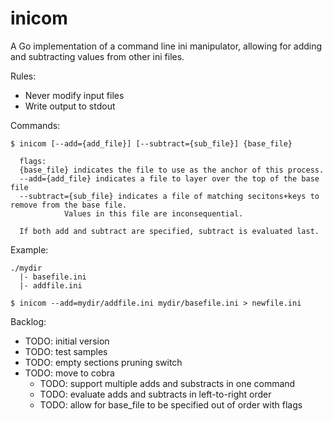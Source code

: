 # inicom
A Go implementation of a command line ini manipulator, allowing for adding and subtracting values from other ini files.

Rules:
- Never modify input files
- Write output to stdout

Commands:
```
$ inicom [--add={add_file}] [--subtract={sub_file}] {base_file}

  flags:
  {base_file} indicates the file to use as the anchor of this process.
  --add={add_file} indicates a file to layer over the top of the base file
  --subtract={sub_file} indicates a file of matching secitons+keys to remove from the base file.
            Values in this file are inconsequential.

  If both add and subtract are specified, subtract is evaluated last.  
```
Example:
```
./mydir
  |- basefile.ini
  |- addfile.ini

$ inicom --add=mydir/addfile.ini mydir/basefile.ini > newfile.ini
```

Backlog:
- TODO: initial version
- TODO: test samples
- TODO: empty sections pruning switch
- TODO: move to cobra
    - TODO: support multiple adds and substracts in one command
    - TODO: evaluate adds and subtracts in left-to-right order
    - TODO: allow for base_file to be specified out of order with flags
